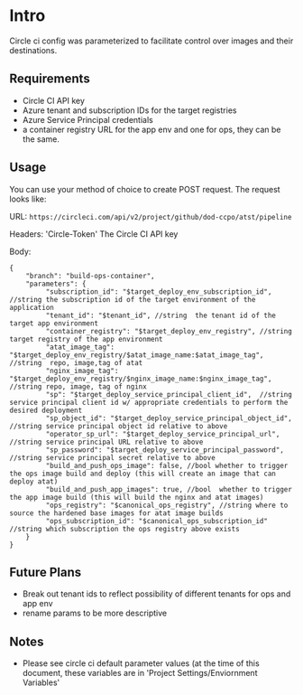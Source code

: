 # Intro

Circle ci config was parameterized to facilitate control over images and their destinations.

## Requirements

* Circle CI API key
* Azure tenant and subscription IDs for the target registries
* Azure Service Principal credentials
* a container registry URL for the app env and one for ops, they can be the same.


## Usage

You can use your method of choice to create POST request.  The request looks like:


URL: `https://circleci.com/api/v2/project/github/dod-ccpo/atst/pipeline`

Headers: 'Circle-Token'  The Circle CI API key

Body:

```
{
    "branch": "build-ops-container",
    "parameters": {
         "subscription_id": "$target_deploy_env_subscription_id", //string the subscription id of the target environment of the application
         "tenant_id": "$tenant_id", //string  the tenant id of the target app environment
         "container_registry": "$target_deploy_env_registry", //string target registry of the app environment
         "atat_image_tag": "$target_deploy_env_registry/$atat_image_name:$atat_image_tag", //string  repo, image,tag of atat
         "nginx_image_tag": "$target_deploy_env_registry/$nginx_image_name:$nginx_image_tag", //string repo, image, tag of nginx
         "sp": "$target_deploy_service_principal_client_id",  //string service principal client id w/ appropriate credentials to perform the desired deployment 
         "sp_object_id": "$target_deploy_service_principal_object_id", //string service principal object id relative to above 
         "operator_sp_url": "$target_deploy_service_principal_url", //string service principal URL relative to above
         "sp_password": "$target_deploy_service_principal_password", //string service principal secret relative to above
         "build_and_push_ops_image": false, //bool whether to trigger the ops image build and deploy (this will create an image that can deploy atat)
         "build_and_push_app_images": true, //bool  whether to trigger the app image build (this will build the nginx and atat images)
         "ops_registry": "$canonical_ops_registry", //string where to source the hardened base images for atat image builds
         "ops_subscription_id": "$canonical_ops_subscription_id" //string which subscription the ops registry above exists
    }
}

```


## Future Plans

* Break out tenant ids to reflect possibility of different tenants for ops and app env
* rename params to be more descriptive

## Notes

* Please see circle ci default parameter values  (at the time of this document, these variables are in 'Project Settings/Enviornment Variables'
